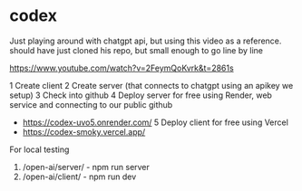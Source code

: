 # codex
Just playing around with chatgpt api, but using this video as a reference. should have just cloned his repo, but small enough to go line by line

https://www.youtube.com/watch?v=2FeymQoKvrk&t=2861s

1 Create client
2 Create server (that connects to chatgpt using an apikey we setup)
3 Check into github
4 Deploy server for free using Render, web service and connecting to our public github
* https://codex-uvo5.onrender.com/
5 Deploy client for free using Vercel
* https://codex-smoky.vercel.app/

For local testing
1. /open-ai/server/ - npm run server
2. /open-ai/client/ - npm run dev


